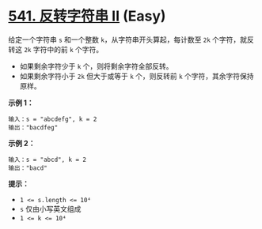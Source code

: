 # [541. 反转字符串 II][link] (Easy)

[link]: https://leetcode.cn/problems/reverse-string-ii/

给定一个字符串 `s` 和一个整数 `k`，从字符串开头算起，每计数至 `2k` 个字符，就反转这 `2k` 字符中的前 
`k` 个字符。

- 如果剩余字符少于 `k` 个，则将剩余字符全部反转。
- 如果剩余字符小于 `2k` 但大于或等于 `k` 个，则反转前 `k` 个字符，其余字符保持原样。

**示例 1：**

```
输入：s = "abcdefg", k = 2
输出："bacdfeg"

```

**示例 2：**

```
输入：s = "abcd", k = 2
输出："bacd"

```

**提示：**

- `1 <= s.length <= 10⁴`
- `s` 仅由小写英文组成
- `1 <= k <= 10⁴`
